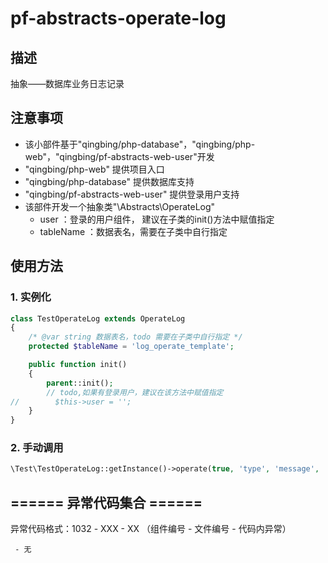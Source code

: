 # pf-abstracts-operate-log
## 描述
抽象——数据库业务日志记录

## 注意事项
- 该小部件基于"qingbing/php-database"，"qingbing/php-web"，"qingbing/pf-abstracts-web-user"开发
- "qingbing/php-web" 提供项目入口
- "qingbing/php-database" 提供数据库支持
- "qingbing/pf-abstracts-web-user" 提供登录用户支持
- 该部件开发一个抽象类"\Abstracts\OperateLog"
    - user ：登录的用户组件， 建议在子类的init()方法中赋值指定
    - tableName ：数据表名，需要在子类中自行指定

## 使用方法
### 1. 实例化
```php
class TestOperateLog extends OperateLog
{
    /* @var string 数据表名，todo 需要在子类中自行指定 */
    protected $tableName = 'log_operate_template';

    public function init()
    {
        parent::init();
        // todo,如果有登录用户，建议在该方法中赋值指定
//        $this->user = '';
    }
}
```
### 2. 手动调用
```php
\Test\TestOperateLog::getInstance()->operate(true, 'type', 'message', 'key', ['content' => 'xx']);
```

## ====== 异常代码集合 ======

异常代码格式：1032 - XXX - XX （组件编号 - 文件编号 - 代码内异常）
```
 - 无
```